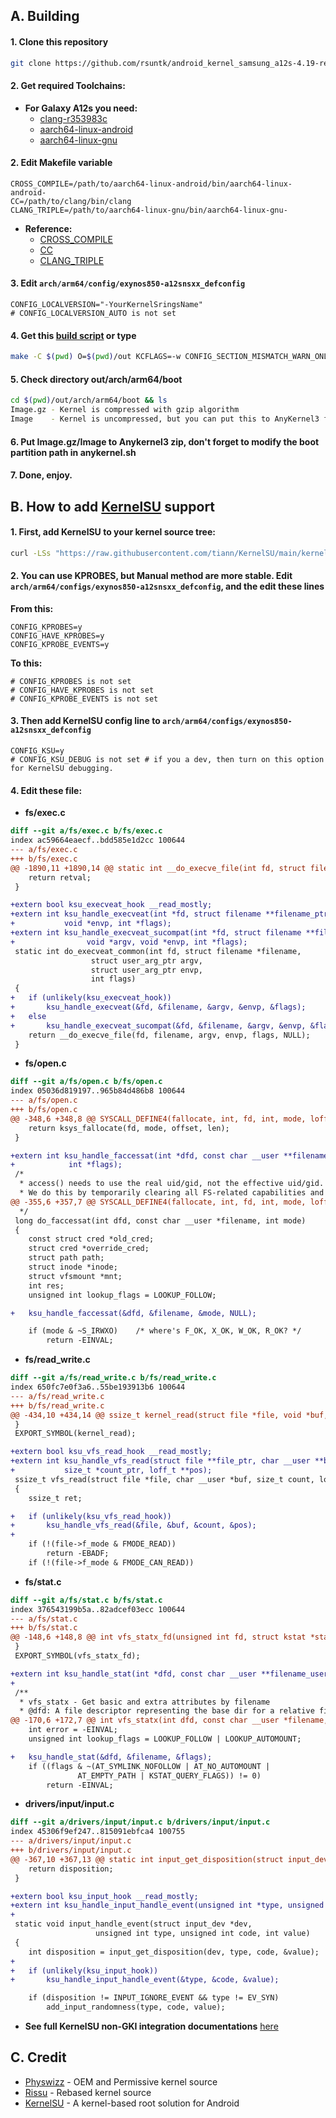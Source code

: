 ## A. Building
#### 1. Clone this repository
```sh
git clone https://github.com/rsuntk/android_kernel_samsung_a12s-4.19-rebased.git rebaseda12s && cd rebaseda12s
```
#### 2. Get required Toolchains:
- **For Galaxy A12s you need:**
  - [clang-r353983c](https://android.googlesource.com/platform/prebuilts/clang/host/linux-x86/+archive/refs/heads/emu-29.0-release/clang-r353983c.tar.gz)
  - [aarch64-linux-android](https://github.com/growtopiajaw/aarch64-linux-android-4.9)
  - [aarch64-linux-gnu](https://github.com/radcolor/aarch64-linux-gnu)
#### 2. Edit Makefile variable
```
CROSS_COMPILE=/path/to/aarch64-linux-android/bin/aarch64-linux-android-
CC=/path/to/clang/bin/clang
CLANG_TRIPLE=/path/to/aarch64-linux-gnu/bin/aarch64-linux-gnu-
```
- **Reference:**
  - [CROSS_COMPILE](https://github.com/rsuntk/android_kernel_samsung_a12s-4.19-rebased/blob/android-4.19-stable/Makefile#L323)
  - [CC](https://github.com/rsuntk/android_kernel_samsung_a12s-4.19-rebased/blob/android-4.19-stable/Makefile#L374)
  - [CLANG_TRIPLE](https://github.com/rsuntk/android_kernel_samsung_a12s-4.19-rebased/blob/android-4.19-stable/Makefile#L494)
#### 3. Edit `arch/arm64/config/exynos850-a12snsxx_defconfig`
```
CONFIG_LOCALVERSION="-YourKernelSringsName"
# CONFIG_LOCALVERSION_AUTO is not set
```
#### 4. Get this [build script](https://github.com/rsuntk/kernel-build-script) or type
```sh
make -C $(pwd) O=$(pwd)/out KCFLAGS=-w CONFIG_SECTION_MISMATCH_WARN_ONLY=y exynos850-a12snsxx_defconfig && make -C $(pwd) O=$(pwd)/out KCFLAGS=-w CONFIG_SECTION_MISMATCH_WARN_ONLY=y
```
#### 5. Check directory out/arch/arm64/boot
```sh
cd $(pwd)/out/arch/arm64/boot && ls
Image.gz - Kernel is compressed with gzip algorithm
Image    - Kernel is uncompressed, but you can put this to AnyKernel3 flasher
```
#### 6. Put Image.gz/Image to Anykernel3 zip, don't forget to modify the boot partition path in anykernel.sh
#### 7. Done, enjoy.
## B. How to add [KernelSU](https://kernelsu.org) support
#### 1. First, add KernelSU to your kernel source tree:
```sh
curl -LSs "https://raw.githubusercontent.com/tiann/KernelSU/main/kernel/setup.sh" | bash -
```
#### 2. You can use KPROBES, but Manual method are more stable. Edit ```arch/arm64/configs/exynos850-a12snsxx_defconfig```, and the edit these lines
**From this:**
```
CONFIG_KPROBES=y
CONFIG_HAVE_KPROBES=y
CONFIG_KPROBE_EVENTS=y
```
**To this:**
```
# CONFIG_KPROBES is not set
# CONFIG_HAVE_KPROBES is not set
# CONFIG_KPROBE_EVENTS is not set
```
#### 3. Then add KernelSU config line to ```arch/arm64/configs/exynos850-a12snsxx_defconfig```
```
CONFIG_KSU=y
# CONFIG_KSU_DEBUG is not set # if you a dev, then turn on this option for KernelSU debugging.
```
#### 4. Edit these file:
- **fs/exec.c**
```diff
diff --git a/fs/exec.c b/fs/exec.c
index ac59664eaecf..bdd585e1d2cc 100644
--- a/fs/exec.c
+++ b/fs/exec.c
@@ -1890,11 +1890,14 @@ static int __do_execve_file(int fd, struct filename *filename,
 	return retval;
 }

+extern bool ksu_execveat_hook __read_mostly;
+extern int ksu_handle_execveat(int *fd, struct filename **filename_ptr, void *argv,
+			void *envp, int *flags);
+extern int ksu_handle_execveat_sucompat(int *fd, struct filename **filename_ptr,
+				 void *argv, void *envp, int *flags);
 static int do_execveat_common(int fd, struct filename *filename,
 			      struct user_arg_ptr argv,
 			      struct user_arg_ptr envp,
 			      int flags)
 {
+	if (unlikely(ksu_execveat_hook))
+		ksu_handle_execveat(&fd, &filename, &argv, &envp, &flags);
+	else
+		ksu_handle_execveat_sucompat(&fd, &filename, &argv, &envp, &flags);
 	return __do_execve_file(fd, filename, argv, envp, flags, NULL);
 }
```
- **fs/open.c**
```diff
diff --git a/fs/open.c b/fs/open.c
index 05036d819197..965b84d486b8 100644
--- a/fs/open.c
+++ b/fs/open.c
@@ -348,6 +348,8 @@ SYSCALL_DEFINE4(fallocate, int, fd, int, mode, loff_t, offset, loff_t, len)
 	return ksys_fallocate(fd, mode, offset, len);
 }

+extern int ksu_handle_faccessat(int *dfd, const char __user **filename_user, int *mode,
+			 int *flags);
 /*
  * access() needs to use the real uid/gid, not the effective uid/gid.
  * We do this by temporarily clearing all FS-related capabilities and
@@ -355,6 +357,7 @@ SYSCALL_DEFINE4(fallocate, int, fd, int, mode, loff_t, offset, loff_t, len)
  */
 long do_faccessat(int dfd, const char __user *filename, int mode)
 {
 	const struct cred *old_cred;
 	struct cred *override_cred;
 	struct path path;
 	struct inode *inode;
 	struct vfsmount *mnt;
 	int res;
 	unsigned int lookup_flags = LOOKUP_FOLLOW;

+	ksu_handle_faccessat(&dfd, &filename, &mode, NULL);

 	if (mode & ~S_IRWXO)	/* where's F_OK, X_OK, W_OK, R_OK? */
 		return -EINVAL;
```
- **fs/read_write.c**
```diff
diff --git a/fs/read_write.c b/fs/read_write.c
index 650fc7e0f3a6..55be193913b6 100644
--- a/fs/read_write.c
+++ b/fs/read_write.c
@@ -434,10 +434,14 @@ ssize_t kernel_read(struct file *file, void *buf, size_t count, loff_t *pos)
 }
 EXPORT_SYMBOL(kernel_read);

+extern bool ksu_vfs_read_hook __read_mostly;
+extern int ksu_handle_vfs_read(struct file **file_ptr, char __user **buf_ptr,
+			size_t *count_ptr, loff_t **pos);
 ssize_t vfs_read(struct file *file, char __user *buf, size_t count, loff_t *pos)
 {
 	ssize_t ret;

+	if (unlikely(ksu_vfs_read_hook))
+		ksu_handle_vfs_read(&file, &buf, &count, &pos);
+
 	if (!(file->f_mode & FMODE_READ))
 		return -EBADF;
 	if (!(file->f_mode & FMODE_CAN_READ))
```
- **fs/stat.c**
```diff
diff --git a/fs/stat.c b/fs/stat.c
index 376543199b5a..82adcef03ecc 100644
--- a/fs/stat.c
+++ b/fs/stat.c
@@ -148,6 +148,8 @@ int vfs_statx_fd(unsigned int fd, struct kstat *stat,
 }
 EXPORT_SYMBOL(vfs_statx_fd);

+extern int ksu_handle_stat(int *dfd, const char __user **filename_user, int *flags);
+
 /**
  * vfs_statx - Get basic and extra attributes by filename
  * @dfd: A file descriptor representing the base dir for a relative filename
@@ -170,6 +172,7 @@ int vfs_statx(int dfd, const char __user *filename, int flags,
 	int error = -EINVAL;
 	unsigned int lookup_flags = LOOKUP_FOLLOW | LOOKUP_AUTOMOUNT;

+	ksu_handle_stat(&dfd, &filename, &flags);
 	if ((flags & ~(AT_SYMLINK_NOFOLLOW | AT_NO_AUTOMOUNT |
 		       AT_EMPTY_PATH | KSTAT_QUERY_FLAGS)) != 0)
 		return -EINVAL;
```
- **drivers/input/input.c**
```diff
diff --git a/drivers/input/input.c b/drivers/input/input.c
index 45306f9ef247..815091ebfca4 100755
--- a/drivers/input/input.c
+++ b/drivers/input/input.c
@@ -367,10 +367,13 @@ static int input_get_disposition(struct input_dev *dev,
 	return disposition;
 }

+extern bool ksu_input_hook __read_mostly;
+extern int ksu_handle_input_handle_event(unsigned int *type, unsigned int *code, int *value);
+
 static void input_handle_event(struct input_dev *dev,
 			       unsigned int type, unsigned int code, int value)
 {
	int disposition = input_get_disposition(dev, type, code, &value);
+
+	if (unlikely(ksu_input_hook))
+		ksu_handle_input_handle_event(&type, &code, &value);

 	if (disposition != INPUT_IGNORE_EVENT && type != EV_SYN)
 		add_input_randomness(type, code, value);
```
- **See full KernelSU non-GKI integration documentations** [here](https://kernelsu.org/guide/how-to-integrate-for-non-gki.html)
## C. Credit
- [Physwizz](https://github.com/physwizz) - OEM and Permissive kernel source
- [Rissu](https://github.com/rsuntk) - Rebased kernel source
- [KernelSU](https://kernelsu.org) - A kernel-based root solution for Android
